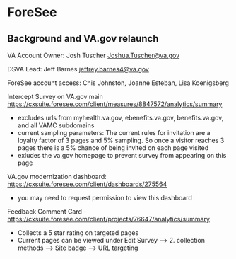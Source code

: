 # ForeSee

## Background and VA.gov relaunch
VA Account Owner: Josh Tuscher <Joshua.Tuscher@va.gov>

DSVA Lead: Jeff Barnes <jeffrey.barnes4@va.gov>

ForeSee account access: Chis Johnston, Joanne Esteban, Lisa Koenigsberg

Intercept Survey on VA.gov main https://cxsuite.foresee.com/client/measures/8847572/analytics/summary 
- excludes urls from myhealth.va.gov, ebenefits.va.gov, benefits.va.gov, and all VAMC subdomains
- current sampling parameters: The current rules for invitation are a loyalty factor of 3 pages and 5% sampling. So once a visitor reaches 3 pages there is a 5% chance of being invited on each page visited
- exludes the va.gov homepage to prevent survey from appearing on this page

VA.gov modernization dashboard: https://cxsuite.foresee.com/client/dashboards/275564
- you may need to request permission to view this dashboard

Feedback Comment Card - https://cxsuite.foresee.com/client/projects/76647/analytics/summary
- Collects a 5 star rating on targeted pages
- Current pages can be viewed under Edit Survey --> 2. collection methods --> Site badge --> URL targeting





